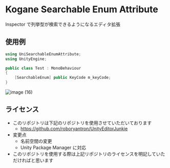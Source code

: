 # Kogane Searchable Enum Attribute

Inspector で列挙型が検索できるようになるエディタ拡張

## 使用例

```cs
using UniSearchableEnumAttribute;
using UnityEngine;

public class Test : MonoBehaviour
{
    [SearchableEnum] public KeyCode m_keyCode;
}
```

![image (16)](https://user-images.githubusercontent.com/61863367/81251491-5ffd9000-905e-11ea-9d58-a44fef770cbe.gif)

## ライセンス

* このリポジトリは下記のリポジトリを使用させていただいております
    * https://github.com/roboryantron/UnityEditorJunkie
* 変更点
    * 名前空間の変更
    * Unity Package Manager に対応
* このリポジトリを使用する際は上記リポジトリのライセンスを明記していただければと思います  